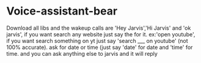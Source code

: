 # Voice-assistant-bear


Download all libs and the wakeup calls are 'Hey Jarvis','Hi Jarvis' and 'ok jarvis', if you want search any website just say the for it. ex:'open youtube', if you want search something on yt just say 'search ___ on youtube' (not 100% accurate). ask for date or time (just say 'date' for date and 'time' for time. and you can ask anything else to jarvis and it will reply
